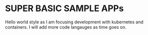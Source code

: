 # SUPER BASIC SAMPLE APPs

Hello world style as I am focusing development with kubernetes and containers. I will add more code langauges as time goes on.